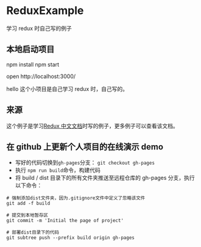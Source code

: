 # ReduxExample

学习 redux 时自己写的例子

## 本地启动项目

npm install
npm start

open http://localhost:3000/

hello 这个小项目是自己学习 redux 时，自己写的。

## 来源

这个例子是学习[Redux 中文文档](http://cn.redux.js.org/docs/introduction/Examples.html)时写的例子，更多例子可以查看该文档。

## 在 github 上更新个人项目的在线演示 demo

* 写好的代码切换到`gh-pages`分支： `git checkout gh-pages`
* 执行 `npm run build`命令，构建代码
* 将 build / dist 目录下的所有文件夹推送至远程仓库的 gh-pages 分支，执行以下命令：

```shell
# 强制添加dist文件夹，因为.gitignore文件中定义了忽略该文件
git add -f build

# 提交到本地暂存区
git commit -m 'Initial the page of project'

# 部署dist目录下的代码
git subtree push --prefix build origin gh-pages
```
